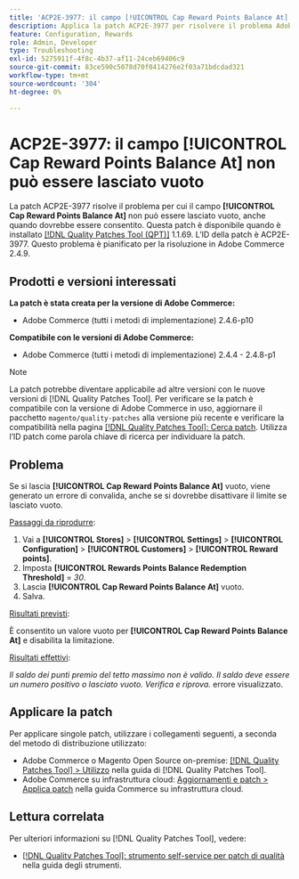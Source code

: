 ```yaml
---
title: 'ACP2E-3977: il campo [!UICONTROL Cap Reward Points Balance At] non può essere lasciato vuoto'
description: Applica la patch ACP2E-3977 per risolvere il problema Adobe Commerce per cui il campo **[!UICONTROL Cap Reward Points Balance At]** non poteva essere lasciato vuoto quando è stato impostato **[!UICONTROL Rewards Points Balance Redemption Threshold]** campo, causando un errore di convalida.
feature: Configuration, Rewards
role: Admin, Developer
type: Troubleshooting
exl-id: 5275911f-4f8c-4b37-af11-24ceb69406c9
source-git-commit: 83ce590c5078d70f0414276e2f03a71bdcdad321
workflow-type: tm+mt
source-wordcount: '304'
ht-degree: 0%

---
```


# ACP2E-3977: il campo **[!UICONTROL Cap Reward Points Balance At]** non può essere lasciato vuoto

La patch ACP2E-3977 risolve il problema per cui il campo **[!UICONTROL Cap Reward Points Balance At]** non può essere lasciato vuoto, anche quando dovrebbe essere consentito. Questa patch è disponibile quando è installato [[!DNL Quality Patches Tool (QPT)]](/help/tools/quality-patches-tool/quality-patches-tool-to-self-serve-quality-patches.md) 1.1.69. L’ID della patch è ACP2E-3977. Questo problema è pianificato per la risoluzione in Adobe Commerce 2.4.9.

## Prodotti e versioni interessati

**La patch è stata creata per la versione di Adobe Commerce:**

* Adobe Commerce (tutti i metodi di implementazione) 2.4.6-p10

**Compatibile con le versioni di Adobe Commerce:**

* Adobe Commerce (tutti i metodi di implementazione) 2.4.4 - 2.4.8-p1

>[!NOTE]
>
>La patch potrebbe diventare applicabile ad altre versioni con le nuove versioni di [!DNL Quality Patches Tool]. Per verificare se la patch è compatibile con la versione di Adobe Commerce in uso, aggiornare il pacchetto `magento/quality-patches` alla versione più recente e verificare la compatibilità nella pagina [[!DNL Quality Patches Tool]: Cerca patch](https://experienceleague.adobe.com/tools/commerce-quality-patches/index.html). Utilizza l’ID patch come parola chiave di ricerca per individuare la patch.

## Problema

Se si lascia **[!UICONTROL Cap Reward Points Balance At]** vuoto, viene generato un errore di convalida, anche se si dovrebbe disattivare il limite se lasciato vuoto.

<u>Passaggi da riprodurre</u>:

1. Vai a **[!UICONTROL Stores]** > **[!UICONTROL Settings]** > **[!UICONTROL Configuration]** > **[!UICONTROL Customers]** > **[!UICONTROL Reward points]**.
1. Imposta **[!UICONTROL Rewards Points Balance Redemption Threshold]** = *30*.
1. Lascia **[!UICONTROL Cap Reward Points Balance At]** vuoto.
1. Salva.

<u>Risultati previsti</u>:

È consentito un valore vuoto per **[!UICONTROL Cap Reward Points Balance At]** e disabilita la limitazione.

<u>Risultati effettivi</u>:

*Il saldo dei punti premio del tetto massimo non è valido. Il saldo deve essere un numero positivo o lasciato vuoto. Verifica e riprova.* errore visualizzato.

## Applicare la patch

Per applicare singole patch, utilizzare i collegamenti seguenti, a seconda del metodo di distribuzione utilizzato:

* Adobe Commerce o Magento Open Source on-premise: [[!DNL Quality Patches Tool] > Utilizzo](/help/tools/quality-patches-tool/usage.md) nella guida di [!DNL Quality Patches Tool].
* Adobe Commerce su infrastruttura cloud: [Aggiornamenti e patch > Applica patch](https://experienceleague.adobe.com/docs/commerce-cloud-service/user-guide/develop/upgrade/apply-patches.html) nella guida Commerce su infrastruttura cloud.

## Lettura correlata

Per ulteriori informazioni su [!DNL Quality Patches Tool], vedere:

* [[!DNL Quality Patches Tool]: strumento self-service per patch di qualità](/help/tools/quality-patches-tool/quality-patches-tool-to-self-serve-quality-patches.md) nella guida degli strumenti.
